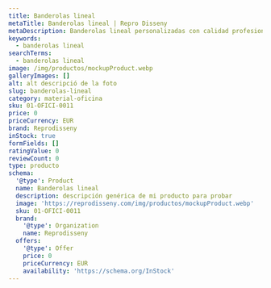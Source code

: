 ```yaml
---
title: Banderolas lineal
metaTitle: Banderolas lineal | Repro Disseny
metaDescription: Banderolas lineal personalizadas con calidad profesional en Cataluña.
keywords:
  - banderolas lineal
searchTerms:
  - banderolas lineal
image: /img/productos/mockupProduct.webp
galleryImages: []
alt: alt descripció de la foto
slug: banderolas-lineal
category: material-oficina
sku: 01-OFICI-0011
price: 0
priceCurrency: EUR
brand: Reprodisseny
inStock: true
formFields: []
ratingValue: 0
reviewCount: 0
type: producto
schema:
  '@type': Product
  name: Banderolas lineal
  description: descripción genérica de mi producto para probar
  image: 'https://reprodisseny.com/img/productos/mockupProduct.webp'
  sku: 01-OFICI-0011
  brand:
    '@type': Organization
    name: Reprodisseny
  offers:
    '@type': Offer
    price: 0
    priceCurrency: EUR
    availability: 'https://schema.org/InStock'
---
```



